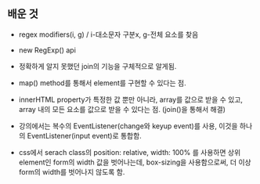 ## 배운 것
* regex modifiers(i, g) / i-대소문자 구분x, g-전체 요소를 찾음  
* new RegExp() api
* 정확하게 알지 못했던 join의 기능을 구체적으로 알게됨.
* map() method를 통해서 element를 구현할 수 있다는 점.
* innerHTML property가 특정한 값 뿐만 아니라, array를 값으로 받을 수 있고, array 내의 모든 요소를 값으로 받을 수 있다는 점. (join()을 통해서 해결)
* 강의에서는 복수의 EventListener(change와 keyup event)를 사용, 이것을 하나의 EventListener(input event)로 통합함.

* css에서 serach class의 position: relative, width: 100% 를 사용하면 상위 element인 form의 width 값을 벗어나는데, box-sizing을 사용함으로써, 더 이상 form의 width를 벗어나지 않도록 함.  
